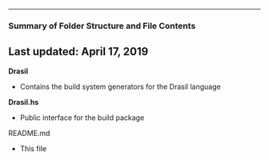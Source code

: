--------------------------------------------------
### Summary of Folder Structure and File Contents
Last updated: April 17, 2019
--------------------------------------------------

**Drasil**
  - Contains the build system generators for the Drasil language
 
**Drasil.hs**
  - Public interface for the build package

README.md
  - This file
